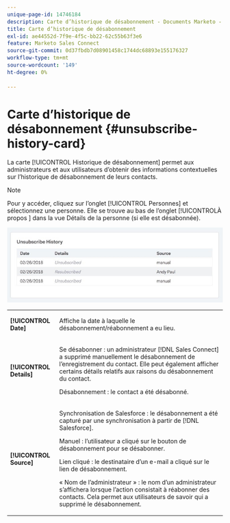 ```yaml
---
unique-page-id: 14746184
description: Carte d’historique de désabonnement - Documents Marketo - Documentation du produit
title: Carte d’historique de désabonnement
exl-id: ae44552d-7f9e-4f5c-bb22-62c55b63f3e6
feature: Marketo Sales Connect
source-git-commit: 0d37fbdb7d08901458c1744dc68893e155176327
workflow-type: tm+mt
source-wordcount: '149'
ht-degree: 0%

---
```


# Carte d’historique de désabonnement {#unsubscribe-history-card}

La carte [!UICONTROL Historique de désabonnement] permet aux administrateurs et aux utilisateurs d’obtenir des informations contextuelles sur l’historique de désabonnement de leurs contacts.

>[!NOTE]
>
>Pour y accéder, cliquez sur l’onglet [!UICONTROL Personnes] et sélectionnez une personne. Elle se trouve au bas de l’onglet [!UICONTROL &#x200B; À propos &#x200B;] dans la vue Détails de la personne (si elle est désabonnée).

![](assets/1-1.jpg)

<table> 
 <colgroup> 
  <col> 
  <col> 
 </colgroup> 
 <tbody> 
  <tr> 
   <td><strong>[!UICONTROL Date]</strong></td> 
   <td><p>Affiche la date à laquelle le désabonnement/réabonnement a eu lieu.</p></td> 
  </tr> 
  <tr> 
   <td><strong>[!UICONTROL Details]</strong></td> 
   <td><p>Se désabonner : un administrateur [!DNL Sales Connect] a supprimé manuellement le désabonnement de l’enregistrement du contact. Elle peut également afficher certains détails relatifs aux raisons du désabonnement du contact.</p><p>Désabonnement : le contact a été désabonné.</p></td> 
  </tr> 
  <tr> 
   <td><strong>[!UICONTROL Source]</strong></td> 
   <td><p>Synchronisation de Salesforce : le désabonnement a été capturé par une synchronisation à partir de [!DNL Salesforce].</p><p>Manuel : l’utilisateur a cliqué sur le bouton de désabonnement pour se désabonner.</p><p>Lien cliqué : le destinataire d’un e-mail a cliqué sur le lien de désabonnement.</p><p>« Nom de l’administrateur » : le nom d’un administrateur s’affichera lorsque l’action consistait à réabonner des contacts. Cela permet aux utilisateurs de savoir qui a supprimé le désabonnement.</p></td> 
  </tr> 
 </tbody> 
</table>

